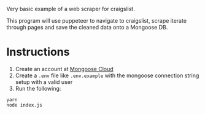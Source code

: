 Very basic example of a web scraper for craigslist. 

This program will use puppeteer to navigate to craigslist, scrape iterate through pages and save the cleaned data onto a Mongoose DB.

# Instructions
1. Create an account at [Mongoose Cloud](https://cloud.mongodb.com/)
2. Create a `.env` file like `.env.example` with the mongoose connection string setup with a valid user
3. Run the following:
```
yarn
node index.js
```